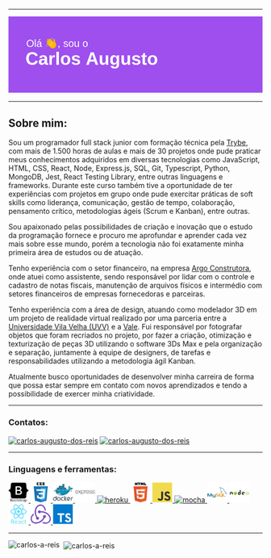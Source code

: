 ------------

![Imagem de cabeçalho com o texto "Olá, sou o Carlos Augusto](header.png)

------------

<h2>Sobre mim:</h2>
<p>
Sou um programador full stack junior com formação técnica pela <a href="https://www.betrybe.com/"  target="blank">Trybe</a>, com mais de 1.500 horas de aulas e mais de 30 projetos onde pude praticar meus conhecimentos adquiridos em diversas tecnologias como JavaScript, HTML, CSS, React, Node, Express.js, SQL, Git, Typescript, Python, MongoDB, Jest, React Testing Library, entre outras linguagens e frameworks.
Durante este curso também tive a oportunidade de ter experiências com projetos em grupo onde pude exercitar práticas de soft skills como liderança, comunicação, gestão de tempo, colaboração, pensamento crítico, metodologias ágeis (Scrum e Kanban), entre outras.

Sou apaixonado pelas possibilidades de criação e inovação que o estudo da programação fornece e procuro me aprofundar e aprender cada vez mais sobre esse mundo, porém a tecnologia não foi exatamente minha primeira área de estudos ou de atuação.

Tenho experiência com o setor financeiro, na empresa <a href="https://argo.com.vc/"  target="blank">Argo Construtora</a>, onde atuei como assistente, sendo responsável por lidar com o controle e cadastro de notas fiscais, manutenção de arquivos físicos e intermédio com setores financeiros de empresas fornecedoras e parceiras.

Tenho experiência com a área de design, atuando como modelador 3D em um projeto de realidade virtual realizado por uma parceria entre a <a href="https://uvv.br/"  target="blank">Universidade Vila Velha (UVV)</a> e a <a href="https://www.vale.com/pt/"  target="blank">Vale</a>. Fui responsável por fotografar objetos que foram recriados no projeto, por fazer a criação, otimização e texturização de peças 3D utilizando o software 3Ds Max e pela organização e separação, juntamente à equipe de designers, de tarefas e responsabilidades utilizando a metodologia ágil Kanban.

Atualmente busco oportunidades de desenvolver minha carreira de forma que possa estar sempre em contato com novos aprendizados e tendo a possibilidade de exercer minha criatividade.
</p>

------------

<h3 align="left">Contatos:</h3>
<p align="left">
<a href="https://linkedin.com/in/carlos-augusto-dos-reis" target="blank"><img align="center" src="https://img.shields.io/badge/LinkedIn-0077B5?style=for-the-badge&logo=linkedin&logoColor=white" alt="carlos-augusto-dos-reis"/></a> <a href="mailto:carlos.aug.dosreis@gmail.com" target="blank"><img align="center" src="https://img.shields.io/badge/Gmail-D14836?style=for-the-badge&logo=gmail&logoColor=white" alt="carlos-augusto-dos-reis"/></a>
</p>

------------

<h3 align="left">Linguagens e ferramentas:</h3>
<p align="left"> <a href="https://getbootstrap.com" target="_blank" rel="noreferrer"> <img src="https://raw.githubusercontent.com/devicons/devicon/master/icons/bootstrap/bootstrap-plain-wordmark.svg" alt="bootstrap" width="40" height="40"/> </a> <a href="https://www.w3schools.com/css/" target="_blank" rel="noreferrer"> <img src="https://raw.githubusercontent.com/devicons/devicon/master/icons/css3/css3-original-wordmark.svg" alt="css3" width="40" height="40"/> </a> <a href="https://www.docker.com/" target="_blank" rel="noreferrer"> <img src="https://raw.githubusercontent.com/devicons/devicon/master/icons/docker/docker-original-wordmark.svg" alt="docker" width="40" height="40"/> </a> <a href="https://expressjs.com" target="_blank" rel="noreferrer"> <img src="https://raw.githubusercontent.com/devicons/devicon/master/icons/express/express-original-wordmark.svg" alt="express" width="40" height="40"/> </a> <a href="https://heroku.com" target="_blank" rel="noreferrer"> <img src="https://www.vectorlogo.zone/logos/heroku/heroku-icon.svg" alt="heroku" width="40" height="40"/> </a> <a href="https://www.w3.org/html/" target="_blank" rel="noreferrer"> <img src="https://raw.githubusercontent.com/devicons/devicon/master/icons/html5/html5-original-wordmark.svg" alt="html5" width="40" height="40"/> </a> <a href="https://developer.mozilla.org/en-US/docs/Web/JavaScript" target="_blank" rel="noreferrer"> <img src="https://raw.githubusercontent.com/devicons/devicon/master/icons/javascript/javascript-original.svg" alt="javascript" width="40" height="40"/> </a> <a href="https://mochajs.org" target="_blank" rel="noreferrer"> <img src="https://www.vectorlogo.zone/logos/mochajs/mochajs-icon.svg" alt="mocha" width="40" height="40"/> </a> <a href="https://www.mysql.com/" target="_blank" rel="noreferrer"> <img src="https://raw.githubusercontent.com/devicons/devicon/master/icons/mysql/mysql-original-wordmark.svg" alt="mysql" width="40" height="40"/> </a> <a href="https://nodejs.org" target="_blank" rel="noreferrer"> <img src="https://raw.githubusercontent.com/devicons/devicon/master/icons/nodejs/nodejs-original-wordmark.svg" alt="nodejs" width="40" height="40"/> </a> <a href="https://reactjs.org/" target="_blank" rel="noreferrer"> <img src="https://raw.githubusercontent.com/devicons/devicon/master/icons/react/react-original-wordmark.svg" alt="react" width="40" height="40"/> </a> <a href="https://redux.js.org" target="_blank" rel="noreferrer"> <img src="https://raw.githubusercontent.com/devicons/devicon/master/icons/redux/redux-original.svg" alt="redux" width="40" height="40"/> </a> <a href="https://www.typescriptlang.org/" target="_blank" rel="noreferrer"> <img src="https://raw.githubusercontent.com/devicons/devicon/master/icons/typescript/typescript-original.svg" alt="typescript" width="40" height="40"/> </a> </p>

------------

<p><img align="left" src="https://github-readme-stats.vercel.app/api?username=carlos-a-reis&show_icons=true&theme=dark&locale=en" alt="carlos-a-reis" /></p>

<p>&nbsp;&nbsp;<img align="center" src="https://github-readme-stats.vercel.app/api/top-langs?username=carlos-a-reis&show_icons=true&locale=en&layout=compact" alt="carlos-a-reis" /></p>
